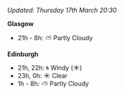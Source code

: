 *Updated: Thursday 17th March 20:30*

**Glasgow**

* 21h - 8h: :partly_sunny: Partly Cloudy

**Edinburgh**

* 21h, 22h: :cyclone: Windy (:sunny:)
* 23h, 0h: :sunny: Clear
* 1h - 8h: :partly_sunny: Partly Cloudy
